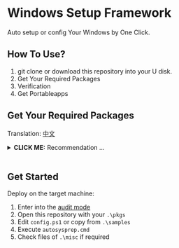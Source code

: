 # Windows Setup Framework

Auto setup or config Your Windows by One Click.

## How To Use?

1. git clone or download this repository into your U disk.
2. Get Your Required Packages
3. Verification
4. Get Portableapps

## Get Your Required Packages

Translation: [中文](./i18n/getapps-cn.md)

<details>
<summary><b>CLICK ME:</b> Recommendation ...</summary><br/>

download into `.\pkgs`:

- Firefox: privacy-first browser

  [Download Installer directly](https://download.mozilla.org/?product=firefox-latest-ssl&os=win64)

- Thunderbird: Mozilla free email client

  [Official Download Page](https://www.thunderbird.net/)

- OBS: free live recorder

  [Official Download Page](https://obsproject.com/)

- Everything: file searcher, experience far beyond the system built-in search engine

  Find `Download Lite Installer 64-bit` at [Official Download Page](https://www.voidtools.com)

- mcmilk's improved 7zip: compressor

  Find `.exe` at [Official GitHub Release](https://github.com/mcmilk/7-Zip-zstd/releases/latest)

helper:

- Cyberduck: cloud storage explorer

  [Official Download Page](https://cyberduck.io/download/)

- Workrave: rest reminder

  [Official GitHub Release](https://github.com/rcaelers/workrave/releases/latest)

- AltSnap: adjust a window by press modifier key and mouse drag easily

  Find `-x64-inst.exe` at [Official GitHub Release](https://github.com/RamonUnch/AltSnap/releases/latest)

- qBittorrent: free BitTorrent client

  Find `x64` at [FOSSHUB Release](https://www.fosshub.com/qBittorrent.html)

for developers:

- VSCode

  [Download Installer directly](https://code.visualstudio.com/sha/download?build=stable&os=win32-x64-user)

- Chocolatey: Packages Manager

  [Download Installer directly](https://community.chocolatey.org/api/v2/package/chocolatey)

- Sysinternals: advanced system utilities and technical information

  [Download Content directly](https://download.sysinternals.com/files/SysinternalsSuite.zip)

- Git for Windows

  [Official Download Page](https://gitforwindows.org/)

- PowerShell Core: better than classic PowerShell

  Find `win-x64.msi` at [Official GitHub Release](https://aka.ms/powershell-release?tag=stable)

- gVim: text editor Vim with GUI

  Click "Last modified" and find the latest `.exe` at [Official Download Page](https://ftp.nluug.nl/pub/vim/pc/)

- VirtualBox: free open source virtualization platform by Oracle:

  Find `Windows hosts` at [Official Download Page](https://www.vitualbox.org/wiki/Downloads#VirtualBoxbinaries)

- OpenSSH: upgrade SSH component package:

  find `OpenSSH-Win64-v` at [Official GitHub Page](https://github.com/PowerShell/Win32-OpenSSH/releases/latest)

- ImDisk Toolkit: ramdisk for Windows and mounting of image files

  [Official Download Page](https://sourceforge.net/projects/imdisk-toolkit/files/latest/download)

### Verification

Excecute `_verify.cmd` in `.\pkgs`

### Portable Applications

You can get [Firefox ESR](https://portableapps.com/apps/internet/firefox-portable-esr),
unpack it into current repository

### Misc

Manuall Installers, put them into `.\misc`

- Brave: Chromium Distribution

  [Get Online Installer](https://laptop-updates.brave.com/latest/winx64)

- VeraCrypt: free hard disk data encryptor

  Find `MSI Installer` at [Official Download Page](https://www.veracrypt.fr/en/Downloads.html)

- MSYS2: software distribution and building platform for Windows

  [Official Download Page](https://www.msys2.org/#installation)

</details><br/>

## Get Started

Deploy on the target machine:

1. Enter into the
   [audit mode](https://learn.microsoft.com/en-us/windows-hardware/manufacture/desktop/boot-windows-to-audit-mode-or-oobe)
2. Open this repository with your `.\pkgs`
3. Edit `config.ps1` or copy from `.\samples`
4. Execute `autosysprep.cmd`
5. Check files of `.\misc` if required
